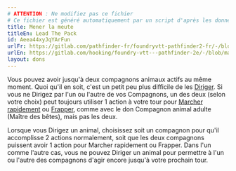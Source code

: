 ```yaml
---
# ATTENTION : Ne modifiez pas ce fichier
# Ce fichier est généré automatiquement par un script d'après les données du module Foundry VTT officiel et de sa traduction
title: Mener la meute
titleEn: Lead The Pack
id: Aeea44xyJqYArFun
urlFr: https://gitlab.com/pathfinder-fr/foundryvtt-pathfinder2-fr/-/blob/master/data/feats/Aeea44xyJqYArFun.htm
urlEn: https://gitlab.com/hooking/foundry-vtt---pathfinder-2e/-/blob/master/packs/data/feats.db/lead-the-pack.json
layout: dons
---
```

Vous pouvez avoir jusqu'à deux compagnons animaux actifs au même moment. Quoi qu'il en soit, c'est un petit peu plus difficile de les [Diriger](../actions/diriger-un-animal.html). Si vous ne Dirigez par l'un ou l'autre de vos Compagnons, un des deux (selon votre choix) peut toujours utiliser 1 action à votre tour pour [Marcher rapidement](../actions/marcher-rapidement.html) ou [Frapper](../actions/frapper.html), comme avec le don Compagnon animal adulte (Maître des bêtes), mais pas les deux.

Lorsque vous Dirigez un animal, choisissez soit un compagnon pour qu'il accomplisse 2 actions normalement, soit que les deux compagnons puissent avoir 1 action pour Marcher rapidement ou Frapper. Dans l'un comme l'autre cas, vous ne pouvez Diriger un animal pour permettre à l'un ou l'autre des compagnons d'agir encore jusqu'à votre prochain tour.
